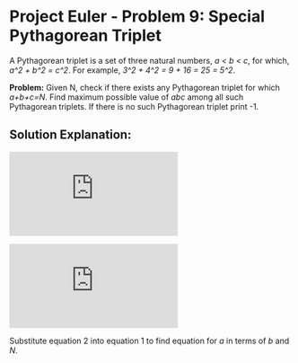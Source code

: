 # Project Euler - Problem 9: Special Pythagorean Triplet

A Pythagorean triplet is a set of three natural numbers, *a < b < c*, for which, *a^2 + b^2 = c^2*. For example, *3^2 + 4^2 = 9 + 16 = 25 = 5^2*.

**Problem:** Given N, check if there exists any Pythagorean triplet for which *a+b+c=N*. Find maximum possible value of *abc* among all such Pythagorean triplets. If there is no such Pythagorean triplet print -1.

## Solution Explanation:

![equation](https://latex.codecogs.com/gif.latex?a%5E2%20&plus;%20b%5E2%20%3D%20c%5E2%20%5C%20%5C%20%5C%20%5C%20%5C%20%5C%20%5C%20%5C%20%5C%20%5C%20%281%29)

![equation](https://latex.codecogs.com/gif.latex?a&plus;b&plus;c%3DN%20%5C%20%5C%20%5C%20%5C%20%5C%20%5C%20%5C%20%5C%20%5C%20%5C%20%282%29)

Substitute equation 2 into equation 1 to find equation for *a* in terms of *b* and *N*.

